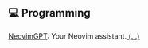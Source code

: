 ## 💻 Programming
[NeovimGPT](https://chat.openai.com/g/g-hR3eq5shX): Your Neovim assistant.[ \(...\)](../desc/hR3eq5shX.md)


